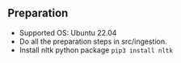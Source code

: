 ## Preparation
 - Supported OS: Ubuntu 22.04
 - Do all the preparation steps in src/ingestion.
 - Install nltk python package ```pip3 install nltk```

